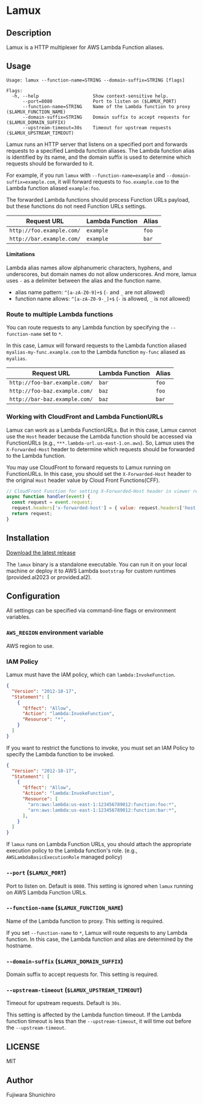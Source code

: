 # Lamux

## Description

Lamux is a HTTP multiplexer for AWS Lambda Function aliases.

## Usage

```console
Usage: lamux --function-name=STRING --domain-suffix=STRING [flags]

Flags:
  -h, --help                    Show context-sensitive help.
      --port=8080               Port to listen on ($LAMUX_PORT)
      --function-name=STRING    Name of the Lambda function to proxy ($LAMUX_FUNCTION_NAME)
      --domain-suffix=STRING    Domain suffix to accept requests for ($LAMUX_DOMAIN_SUFFIX)
      --upstream-timeout=30s    Timeout for upstream requests ($LAMUX_UPSTREAM_TIMEOUT)
```

Lamux runs an HTTP server that listens on a specified port and forwards requests to a specified Lambda function aliases. The Lambda function alias is identified by its name, and the domain suffix is used to determine which requests should be forwarded to it.

For example, if you run `lamux` with `--function-name=example` and `--domain-suffix=example.com`, it will forward requests to `foo.example.com` to the Lambda function aliased `example:foo`.

The forwarded Lambda functions should process Function URLs payload, but these functions do not need Function URLs settings.

| Request URL | Lambda Function | Alias |
|-------------|-----------------|-------|
| `http://foo.example.com/` | `example` | `foo` |
| `http://bar.example.com/` | `example` | `bar` |

#### Limitations

Lambda alias names allow alphanumeric characters, hyphens, and underscores, but domain names do not allow underscores. And more, lamux uses `-` as a delimiter between the alias and the function name.

- alias name pattern: `^[a-zA-Z0-9]+$` (`-` and `_` are not allowed)
- function name allows: `^[a-zA-Z0-9-_]+$` (`-` is allowed, `_` is not allowed)

### Route to multiple Lambda functions

You can route requests to any Lambda function by specifying the `--function-name` set to `*`.

In this case, Lamux will forward requests to the Lambda function aliased `myalias-my-func.example.com` to the Lambda function `my-func` aliased as `myalias`.

| Request URL | Lambda Function | Alias |
|-------------|-----------------|-------|
| `http://foo-bar.example.com/` | `bar` | `foo` |
| `http://foo-baz.example.com/` | `baz` | `foo` |
| `http://bar-baz.example.com/` | `baz` | `bar` |

### Working with CloudFront and Lambda FunctionURLs

Lamux can work as a Lambda FunctionURLs. But in this case, Lamux cannot use the `Host` header because the Lambda function should be accessed via FunctionURLs (e.g., `***.lambda-url.us-east-1.on.aws`). So, Lamux uses the `X-Forwarded-Host` header to determine which requests should be forwarded to the Lambda function.

You may use CloudFront to forward requests to Lamux running on FunctionURLs. In this case, you should set the `X-Forwarded-Host` header to the original `Host` header value by Cloud Front Functions(CFF).

```js
// CloudFront Function for setting X-Forwarded-Host header in viewer request
async function handler(event) {
  const request = event.request;
  request.headers['x-forwarded-host'] = { value: request.headers['host'].value };
  return request;
}
```

## Installation

[Download the latest release](https://github.com/fujiwara/lamux/releases)

The `lamux` binary is a standalone executable. You can run it on your local machine or deploy it to AWS Lambda `bootstrap` for custom runtimes (provided.al2023 or provided.al2).

## Configuration

All settings can be specified via command-line flags or environment variables.

### `AWS_REGION` environment variable

AWS region to use.

### IAM Policy

Lamux must have the IAM policy, which can `lambda:InvokeFunction`.

```json
{
  "Version": "2012-10-17",
  "Statement": [
    {
      "Effect": "Allow",
      "Action": "lambda:InvokeFunction",
      "Resource": "*",
    }
  ]
}
```

If you want to restrict the functions to invoke, you must set an IAM Policy to specify the Lambda function to be invoked.

```json
{
  "Version": "2012-10-17",
  "Statement": [
    {
      "Effect": "Allow",
      "Action": "lambda:InvokeFunction",
      "Resource": [
        "arn:aws:lambda:us-east-1:123456789012:function:foo:*",
        "arn:aws:lambda:us-east-1:123456789012:function:bar:*",
      ],
    }
  ]
}
```

If `lamux` runs on Lambda Function URLs, you should attach the appropriate execution policy to the Lambda function's role. (e.g., `AWSLambdaBasicExecutionRole` managed policy)

### `--port` (`$LAMUX_PORT`)

Port to listen on. Default is `8080`. This setting is ignored when `lamux` running on AWS Lambda Function URLs.

### `--function-name` (`$LAMUX_FUNCTION_NAME`)

Name of the Lambda function to proxy. This setting is required.

If you set `--function-name` to `*`, Lamux will route requests to any Lambda function. In this case, the Lambda function and alias are determined by the hostname.

### `--domain-suffix` (`$LAMUX_DOMAIN_SUFFIX`)

Domain suffix to accept requests for. This setting is required.

### `--upstream-timeout` (`$LAMUX_UPSTREAM_TIMEOUT`)

Timeout for upstream requests. Default is `30s`.

This setting is affected by the Lambda function timeout. If the Lambda function timeout is less than the `--upstream-timeout`, it will time out before the `--upstream-timeout`.


## LICENSE

MIT

## Author

Fujiwara Shunichiro
